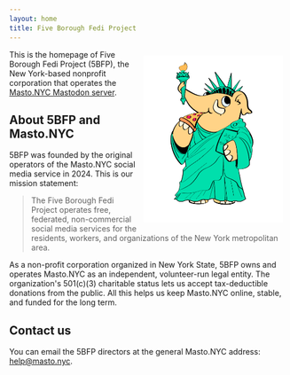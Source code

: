 ```yaml
---
layout: home
title: Five Borough Fedi Project
---
```


<img src="images/statue.png" style="margin:10px; float:right; max-width: 50%" alt="A cartoon mastodon dressed like the Statue of Liberty and enjoying a slice of pizza." />

This is the homepage of Five Borough Fedi Project (5BFP), the New York-based nonprofit corporation that operates the [Masto.NYC Mastodon server](https://masto.nyc).

## About 5BFP and Masto.NYC

5BFP was founded by the original operators of the Masto.NYC
social media service in 2024. This is our mission statement:

> The Five Borough Fedi Project operates free, federated, non-commercial social media services for the residents, workers, and organizations of the New York metropolitan area.

As a non-profit corporation organized in New York State, 5BFP owns and operates Masto.NYC as an independent, volunteer-run legal entity. The organization's 501(c)(3) charitable status lets us accept tax-deductible donations from the public. All this helps us keep Masto.NYC online, stable, and funded for the long term.

## Contact us

You can email the 5BFP directors at the general Masto.NYC address: <help@masto.nyc>.